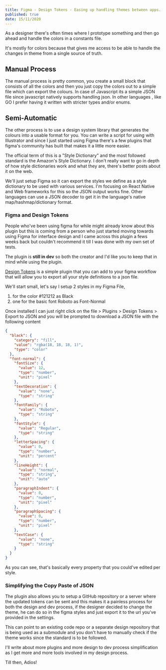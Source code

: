 ```yaml
---
title: Figma - Design Tokens - Easing up handling themes between apps.
published: true
date: 15/11/2020
---
```


As a designer there's often times where I prototype something and then go ahead and handle the colors in a constants file.

It's mostly for colors because that gives me access to be able to handle the changes in theme from a single source of truth.

## Manual Process 

The manual process is pretty common, you create a small block that consists of all the colors and then you just copy the colors out to a simple file which can export the colours. In case of Javascript its a simple JSON file since javascript natively supports handling json. In other languages , like GO I prefer having it written with stricter types and/or enums. 

## Semi-Automatic

The other process is to use a design system library that generates the colours into a usable format for you. You can write a script for using with Illustrator and since I just started using Figma there's a few plugins that figma's community has built that makes it a little more easier. 

The official term of this is a "Style Dictionary" and the most followed standard is the Amazon's Style Dictionary. I don't really want to go in depth of how style dictionaries work and what they are, there's better posts about it on the web. 

We'll just setup Figma so it can export the styles we define as a style dictionary to be used with various services. I'm focusing on React Native and Web frameworks for this so the JSON output works fine. Other languages can use a JSON decoder to get it in the language's native map/hashmap/dictionary format.

### Figma and Design Tokens

People who've been using figma for while might already know about this plugin but this is coming from a person who just started moving towards using Figma for interface design and I came across this plugin a fews weeks back but couldn't recommend it till I was done with my own set of tests.

The plugin is **still in dev** so both the creator and I'd like you to keep that in mind while using the plugin.

[Design Tokens](https://github.com/lukasoppermann/design-tokens) is a simple plugin that you can add to your figma workflow that will allow you to export all your style definitions to a json file.

We'll start small, let's say I setup 2 styles in my Figma File, 

1. for the color #121212 as Black 
2. one for the basic font Roboto as Font-Normal

Once installed I can just right click on the file > Plugins > Design Tokens > Export to JSON and you will be prompted to download a JSON file with the following content



```json
{
  "black": {
    "category": "fill",
    "value": "rgba(18, 18, 18, 1)",
    "type": "color"
  },
  "font-normal": {
    "fontSize": {
      "value": 12,
      "type": "number",
      "unit": "pixel"
    },
    "textDecoration": {
      "value": "none",
      "type": "string"
    },
    "fontFamily": {
      "value": "Roboto",
      "type": "string"
    },
    "fontStyle": {
      "value": "Regular",
      "type": "string"
    },
    "letterSpacing": {
      "value": 0,
      "type": "number",
      "unit": "percent"
    },
    "lineHeight": {
      "value": "normal",
      "type": "string",
      "unit": "auto"
    },
    "paragraphIndent": {
      "value": 0,
      "type": "number",
      "unit": "pixel"
    },
    "paragraphSpacing": {
      "value": 0,
      "type": "number",
      "unit": "pixel"
    },
    "textCase": {
      "value": "none",
      "type": "string"
    }
  }
}
```

As you can see, that's basically every property that you could've edited per style. 



### Simplifying the Copy Paste of JSON

The plugin also allows you to setup a GitHub repository or a server where the updated tokens can be sent and this makes it a painless process for both the design and dev process, if the designer decided to change the theme, he can do so in the figma styles and just export it to the url you've provided in the settings. 

This can point to an existing code repo or a separate design repository that is being used as a submodule and you don't have to manually check if the theme works since the standard is to be followed.

I'll write about more plugins and more design to dev process simplification as I get more and more tools involved in my design process. 

Till then, Adios!



